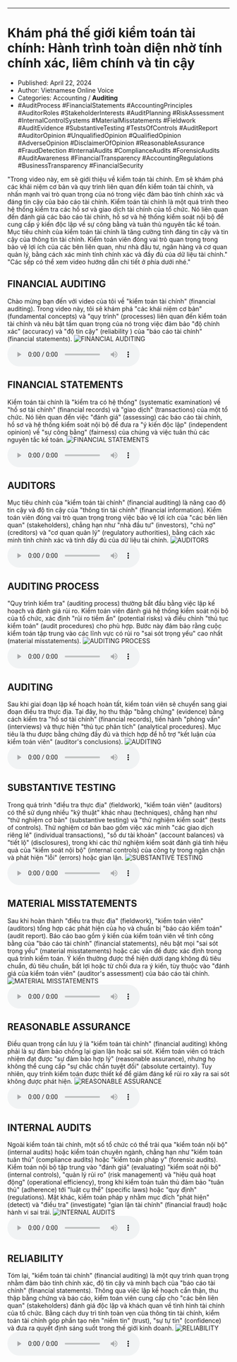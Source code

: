 
---

# Khám phá thế giới kiểm toán tài chính: Hành trình toàn diện nhờ tính chính xác, liêm chính và tin cậy

- Published: April 22, 2024
- Author: Vietnamese Online Voice
- Categories: Accounting / **Auditing**
- #AuditProcess #FinancialStatements #AccountingPrinciples #AuditorRoles #StakeholderInterests #AuditPlanning #RiskAssessment #InternalControlSystems #MaterialMisstatements #Fieldwork #AuditEvidence #SubstantiveTesting #TestsOfControls #AuditReport #AuditorOpinion #UnqualifiedOpinion #QualifiedOpinion #AdverseOpinion #DisclaimerOfOpinion #ReasonableAssurance #FraudDetection #InternalAudits #ComplianceAudits #ForensicAudits #AuditAwareness #FinancialTransparency #AccountingRegulations #BusinessTransparency #FinancialSecurity

"Trong video này, em sẽ giới thiệu về kiểm toán tài chính. Em sẽ khám phá các khái niệm cơ bản và quy trình liên quan đến kiểm toán tài chính, và nhấn mạnh vai trò quan trọng của nó trong việc đảm bảo tính chính xác và đáng tin cậy của báo cáo tài chính. Kiểm toán tài chính là một quá trình theo hệ thống kiểm tra các hồ sơ và giao dịch tài chính của tổ chức. Nó liên quan đến đánh giá các báo cáo tài chính, hồ sơ và hệ thống kiểm soát nội bộ để cung cấp ý kiến độc lập về sự công bằng và tuân thủ nguyên tắc kế toán. Mục tiêu chính của kiểm toán tài chính là tăng cường tính đáng tin cậy và tin cậy của thông tin tài chính. Kiểm toán viên đóng vai trò quan trọng trong bảo vệ lợi ích của các bên liên quan, như nhà đầu tư, ngân hàng và cơ quan quản lý, bằng cách xác minh tính chính xác và đầy đủ của dữ liệu tài chính." "Các sếp có thể xem video hướng dẫn chi tiết ở phía dưới nhé."


## FINANCIAL AUDITING

Chào mừng bạn đến với video của tôi về "kiểm toán tài chính" (financial auditing). Trong video này, tôi sẽ khám phá "các khái niệm cơ bản" (fundamental concepts) và "quy trình" (processes) liên quan đến kiểm toán tài chính và nêu bật tầm quan trọng của nó trong việc đảm bảo "độ chính xác" (accuracy) và "độ tin cậy" (reliability ) của "báo cáo tài chính" (financial statements).
![FINANCIAL AUDITING](https://http-archiver-apis-production-80.schnworks.com/storage/images/transitions/2024-04-22/transition-27168097358-Montserrat-Black-1A237E.jpg)
<audio controls>
    <source src="https://http-archiver-apis-production-80.schnworks.com/storage/audio/file-12592914545.mp3" type="audio/mpeg">
</audio>



## FINANCIAL STATEMENTS

Kiểm toán tài chính là "kiểm tra có hệ thống" (systematic examination) về "hồ sơ tài chính" (financial records) và "giao dịch" (transactions) của một tổ chức. Nó liên quan đến việc "đánh giá" (assessing) các báo cáo tài chính, hồ sơ và hệ thống kiểm soát nội bộ để đưa ra "ý kiến ​​độc lập" (independent opinion) về "sự công bằng" (fairness) của chúng và việc tuân thủ các nguyên tắc kế toán.
![FINANCIAL STATEMENTS](https://http-archiver-apis-production-80.schnworks.com/storage/images/transitions/2024-04-22/transition--1462736745-Montserrat-Thin-283593.jpg)
<audio controls>
    <source src="https://http-archiver-apis-production-80.schnworks.com/storage/audio/file-12911104532.mp3" type="audio/mpeg">
</audio>



## AUDITORS

Mục tiêu chính của "kiểm toán tài chính" (financial auditing) là nâng cao độ tin cậy và độ tin cậy của "thông tin tài chính" (financial information). Kiểm toán viên đóng vai trò quan trọng trong việc bảo vệ lợi ích của "các bên liên quan" (stakeholders), chẳng hạn như "nhà đầu tư" (investors), "chủ nợ" (creditors) và "cơ quan quản lý" (regulatory authorities), bằng cách xác minh tính chính xác và tính đầy đủ của dữ liệu tài chính.
![AUDITORS](https://http-archiver-apis-production-80.schnworks.com/storage/images/transitions/2024-04-22/transition--35084023625-Montserrat-SemiBold-9C27B0.jpg)
<audio controls>
    <source src="https://http-archiver-apis-production-80.schnworks.com/storage/audio/file-34824354304.mp3" type="audio/mpeg">
</audio>



## AUDITING PROCESS

"Quy trình kiểm tra" (auditing process) thường bắt đầu bằng việc lập kế hoạch và đánh giá rủi ro. Kiểm toán viên đánh giá hệ thống kiểm soát nội bộ của tổ chức, xác định "rủi ro tiềm ẩn" (potential risks) và điều chỉnh "thủ tục kiểm toán" (audit procedures) cho phù hợp. Bước này đảm bảo rằng cuộc kiểm toán tập trung vào các lĩnh vực có rủi ro "sai sót trọng yếu" cao nhất (material misstatements).
![AUDITING PROCESS](https://http-archiver-apis-production-80.schnworks.com/storage/images/transitions/2024-04-22/transition--14982985481-Montserrat-Medium-512DA8.jpg)
<audio controls>
    <source src="https://http-archiver-apis-production-80.schnworks.com/storage/audio/file-36668335063.mp3" type="audio/mpeg">
</audio>



## AUDITING

Sau khi giai đoạn lập kế hoạch hoàn tất, kiểm toán viên sẽ chuyển sang giai đoạn điều tra thực địa. Tại đây, họ thu thập "bằng chứng" (evidence) bằng cách kiểm tra "hồ sơ tài chính" (financial records), tiến hành "phỏng vấn" (interviews) và thực hiện "thủ tục phân tích" (analytical procedures). Mục tiêu là thu được bằng chứng đầy đủ và thích hợp để hỗ trợ "kết luận của kiểm toán viên" (auditor's conclusions).
![AUDITING](https://http-archiver-apis-production-80.schnworks.com/storage/images/transitions/2024-04-22/transition--45474268130-Montserrat-Thin-283593.jpg)
<audio controls>
    <source src="https://http-archiver-apis-production-80.schnworks.com/storage/audio/file-31103957316.mp3" type="audio/mpeg">
</audio>



## SUBSTANTIVE TESTING

Trong quá trình "điều tra thực địa" (fieldwork), "kiểm toán viên" (auditors) có thể sử dụng nhiều "kỹ thuật" khác nhau (techniques), chẳng hạn như "thử nghiệm cơ bản" (substantive testing) và "thử nghiệm kiểm soát" (tests of controls). Thử nghiệm cơ bản bao gồm việc xác minh "các giao dịch riêng lẻ" (individual transactions), "số dư tài khoản" (account balances) và "tiết lộ" (disclosures), trong khi các thử nghiệm kiểm soát đánh giá tính hiệu quả của "kiểm soát nội bộ" (internal controls) của công ty trong ngăn chặn và phát hiện "lỗi" (errors) hoặc gian lận.
![SUBSTANTIVE TESTING](https://http-archiver-apis-production-80.schnworks.com/storage/images/transitions/2024-04-22/transition--5444814869-Montserrat-Regular-512DA8.jpg)
<audio controls>
    <source src="https://http-archiver-apis-production-80.schnworks.com/storage/audio/file-14518004397.mp3" type="audio/mpeg">
</audio>



## MATERIAL MISSTATEMENTS

Sau khi hoàn thành "điều tra thực địa" (fieldwork), "kiểm toán viên" (auditors) tổng hợp các phát hiện của họ và chuẩn bị "báo cáo kiểm toán" (audit report). Báo cáo bao gồm ý kiến ​​của kiểm toán viên về tính công bằng của "báo cáo tài chính" (financial statements), nêu bật mọi "sai sót trọng yếu" (material misstatements) hoặc các vấn đề được xác định trong quá trình kiểm toán. Ý kiến ​​thường được thể hiện dưới dạng không đủ tiêu chuẩn, đủ tiêu chuẩn, bất lợi hoặc từ chối đưa ra ý kiến, tùy thuộc vào "đánh giá của kiểm toán viên" (auditor's assessment) của báo cáo tài chính.
![MATERIAL MISSTATEMENTS](https://http-archiver-apis-production-80.schnworks.com/storage/images/transitions/2024-04-22/transition--30875433678-Montserrat-Black-7B1FA2.jpg)
<audio controls>
    <source src="https://http-archiver-apis-production-80.schnworks.com/storage/audio/file-25245856292.mp3" type="audio/mpeg">
</audio>



## REASONABLE ASSURANCE

Điều quan trọng cần lưu ý là "kiểm toán tài chính" (financial auditing) không phải là sự đảm bảo chống lại gian lận hoặc sai sót. Kiểm toán viên có trách nhiệm đạt được "sự đảm bảo hợp lý" (reasonable assurance), nhưng họ không thể cung cấp "sự chắc chắn tuyệt đối" (absolute certainty). Tuy nhiên, quy trình kiểm toán được thiết kế để giảm đáng kể rủi ro xảy ra sai sót không được phát hiện.
![REASONABLE ASSURANCE](https://http-archiver-apis-production-80.schnworks.com/storage/images/transitions/2024-04-22/transition--9624899401-Montserrat-Regular-673AB7.jpg)
<audio controls>
    <source src="https://http-archiver-apis-production-80.schnworks.com/storage/audio/file-4841752996.mp3" type="audio/mpeg">
</audio>



## INTERNAL AUDITS

Ngoài kiểm toán tài chính, một số tổ chức có thể trải qua "kiểm toán nội bộ" (internal audits) hoặc kiểm toán chuyên ngành, chẳng hạn như "kiểm toán tuân thủ" (compliance audits) hoặc "kiểm toán pháp y" (forensic audits). Kiểm toán nội bộ tập trung vào "đánh giá" (evaluating) "kiểm soát nội bộ" (internal controls), "quản lý rủi ro" (risk management) và "hiệu quả hoạt động" (operational efficiency), trong khi kiểm toán tuân thủ đảm bảo "tuân thủ" (adherence) tới "luật cụ thể" (specific laws) hoặc "quy định" (regulations). Mặt khác, kiểm toán pháp y nhằm mục đích "phát hiện" (detect) và "điều tra" (investigate) "gian lận tài chính" (financial fraud) hoặc hành vi sai trái.
![INTERNAL AUDITS](https://http-archiver-apis-production-80.schnworks.com/storage/images/transitions/2024-04-22/transition--18081146686-Montserrat-Medium-283593.jpg)
<audio controls>
    <source src="https://http-archiver-apis-production-80.schnworks.com/storage/audio/file-8371106719.mp3" type="audio/mpeg">
</audio>



## RELIABILITY

Tóm lại, "kiểm toán tài chính" (financial auditing) là một quy trình quan trọng nhằm đảm bảo tính chính xác, độ tin cậy và minh bạch của "báo cáo tài chính" (financial statements). Thông qua việc lập kế hoạch cẩn thận, thu thập bằng chứng và báo cáo, kiểm toán viên cung cấp cho "các bên liên quan" (stakeholders) đánh giá độc lập và khách quan về tình hình tài chính của tổ chức. Bằng cách duy trì tính toàn vẹn của thông tin tài chính, kiểm toán tài chính góp phần tạo nên "niềm tin" (trust), "sự tự tin" (confidence) và đưa ra quyết định sáng suốt trong thế giới kinh doanh.
![RELIABILITY](https://http-archiver-apis-production-80.schnworks.com/storage/images/transitions/2024-04-22/transition-22958359663-Montserrat-Bold-880E4F.jpg)
<audio controls>
    <source src="https://http-archiver-apis-production-80.schnworks.com/storage/audio/file-20967993954.mp3" type="audio/mpeg">
</audio>

